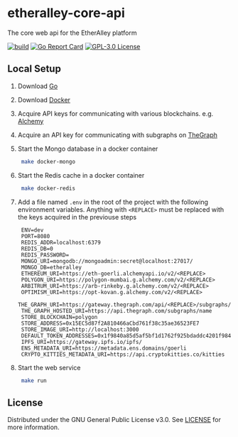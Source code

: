 # etheralley-core-api

The core web api for the EtherAlley platform

[![build](https://github.com/EtherAlley/etheralley-core-api/actions/workflows/build.yml/badge.svg)](https://github.com/EtherAlley/etheralley-core-api/actions/workflows/push.yml)
[![Go Report Card](https://goreportcard.com/badge/github.com/etheralley/etheralley-core-api)](https://goreportcard.com/report/github.com/etheralley/etheralley-core-api)
[![GPL-3.0 License](https://img.shields.io/github/license/EtherAlley/etheralley-web-interface.svg)](https://github.com/EtherAlley/etheralley-web-interface/blob/main/LICENSE)

## Local Setup

1. Download [Go](https://go.dev/dl/)

2. Download [Docker](https://www.docker.com/products/docker-desktop/)

3. Acquire API keys for communicating with various blockchains. e.g. [Alchemy](https://www.alchemy.com/)

4. Acquire an API key for communicating with subgraphs on [TheGraph](https://thegraph.com/en/)

5. Start the Mongo database in a docker container
   ```sh
    make docker-mongo
   ```
6. Start the Redis cache in a docker container
   ```sh
    make docker-redis
   ```
7. Add a file named `.env` in the root of the project with the following environment variables. Anything with `<REPLACE>` must be replaced with the keys acquired in the previouse steps
   ```
    ENV=dev
    PORT=8080
    REDIS_ADDR=localhost:6379
    REDIS_DB=0
    REDIS_PASSWORD=
    MONGO_URI=mongodb://mongoadmin:secret@localhost:27017/
    MONGO_DB=etheralley
    ETHEREUM_URI=https://eth-goerli.alchemyapi.io/v2/<REPLACE>
    POLYGON_URI=https://polygon-mumbai.g.alchemy.com/v2/<REPLACE>
    ARBITRUM_URI=https://arb-rinkeby.g.alchemy.com/v2/<REPLACE>
    OPTIMISM_URI=https://opt-kovan.g.alchemy.com/v2/<REPLACE>
    THE_GRAPH_URI=https://gateway.thegraph.com/api/<REPLACE>/subgraphs/id
    THE_GRAPH_HOSTED_URI=https://api.thegraph.com/subgraphs/name
    STORE_BLOCKCHAIN=polygon
    STORE_ADDRESS=0x15EC5d87f2A810466aCbd761f38c35ae36523FE7
    STORE_IMAGE_URI=http://localhost:3000
    DEFAULT_TOKEN_ADDRESSES=0x1f9840a85d5af5bf1d1762f925bdaddc4201f984
    IPFS_URI=https://gateway.ipfs.io/ipfs/
    ENS_METADATA_URI=https://metadata.ens.domains/goerli
    CRYPTO_KITTIES_METADATA_URI=https://api.cryptokitties.co/kitties
   ```
8. Start the web service
   ```sh
    make run
   ```

## License

Distributed under the GNU General Public License v3.0. See [LICENSE](https://github.com/EtherAlley/etheralley-web-interface/blob/main/LICENSE) for more information.
